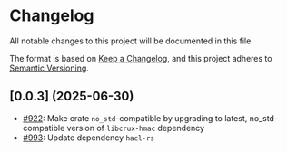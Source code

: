 # Changelog

All notable changes to this project will be documented in this file.

The format is based on [Keep a Changelog](https://keepachangelog.com/en/1.1.0/),
and this project adheres to [Semantic Versioning](https://semver.org/spec/v2.0.0.html).

## [0.0.3] (2025-06-30)

- [#922](https://github.com/cryspen/libcrux/pull/922): Make crate `no_std`-compatible by upgrading to latest, no_std-compatible version of `libcrux-hmac` dependency
- [#993](https://github.com/cryspen/libcrux/pull/993): Update dependency `hacl-rs`
